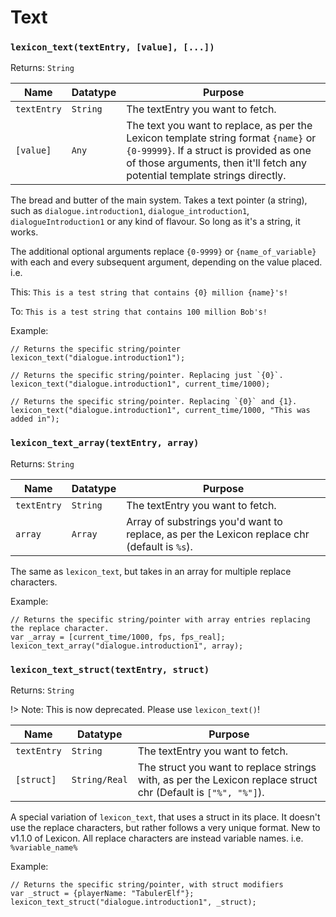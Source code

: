 # Text

### `lexicon_text(textEntry, [value], [...])`

Returns: `String`

|Name|Datatype|Purpose|
|---|---|---|
|`textEntry`| `String`| The textEntry you want to fetch.|
|`[value]`| `Any`| The text you want to replace, as per the Lexicon template string format `{name}` or `{0-99999}`. If a struct is provided as one of those arguments, then it'll fetch any potential template strings directly.|

The bread and butter of the main system. Takes a text pointer (a string), such as `dialogue.introduction1`, `dialogue_introduction1`, `dialogueIntroduction1` or any kind of flavour. So long as it's a string, it works.

The additional optional arguments replace `{0-9999}` or `{name_of_variable}` with each and every subsequent argument, depending on the value placed. i.e.

This: 
`This is a test string that contains {0} million {name}'s!`

To:
`This is a test string that contains 100 million Bob's!`

Example:<br>
```gml
// Returns the specific string/pointer
lexicon_text("dialogue.introduction1");

// Returns the specific string/pointer. Replacing just `{0}`.
lexicon_text("dialogue.introduction1", current_time/1000);

// Returns the specific string/pointer. Replacing `{0}` and {1}.
lexicon_text("dialogue.introduction1", current_time/1000, "This was added in");
```

### `lexicon_text_array(textEntry, array)`

Returns: `String`

|Name|Datatype|Purpose|
|---|---|---|
|`textEntry`| `String`| The textEntry you want to fetch.|
|`array`| `Array`| Array of substrings you'd want to replace, as per the Lexicon replace chr (default is `%s`).|

The same as `lexicon_text`, but takes in an array for multiple replace characters.

Example:<br>
```gml
// Returns the specific string/pointer with array entries replacing the replace character.
var _array = [current_time/1000, fps, fps_real];
lexicon_text_array("dialogue.introduction1", array);
```

### `lexicon_text_struct(textEntry, struct)`

Returns: `String`

!> Note: This is now deprecated. Please use `lexicon_text()`!

|Name|Datatype|Purpose|
|---|---|---|
|`textEntry`| `String`| The textEntry you want to fetch.|
|`[struct]`| `String/Real`| The struct you want to replace strings with, as per the Lexicon replace struct chr (Default is `["%", "%"]`).|

A special variation of `lexicon_text`, that uses a struct in its place. It doesn't use the replace characters, but rather follows a very unique format. 
New to v1.1.0 of Lexicon. All replace characters are instead variable names. i.e. `%variable_name%`

Example:<br>
```gml
// Returns the specific string/pointer, with struct modifiers
var _struct = {playerName: "TabulerElf"};
lexicon_text_struct("dialogue.introduction1", _struct);
```